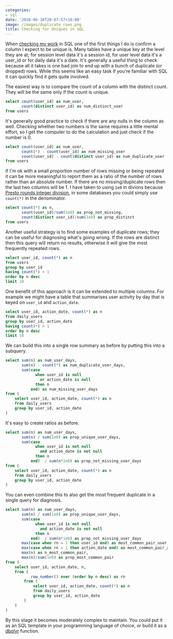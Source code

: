 ```yaml
---
categories:
- sql
date: '2020-06-18T20:07:57+10:00'
image: /images/duplicate_rows.png
title: Checking for Uniques in SQL
---
```


When [checking my work](/checking) in SQL one of the first things I do is confirm a column I expect to be unique is.
Many tables have a unique key at the level they are at; for session level data it's a session id, for user level data it's a user_id or for daily data it's a date.
It's generally a useful thing to check because all it takes is one bad join to end up with a bunch of duplicate (or dropped) rows.
While this seems like an easy task if you're familiar with SQL it can quickly find it gets quite involved.

The easiest way is to compare the count of a column with the distinct count.
They will be the same only if the count is unique.

```sql
select count(user_id) as num_user,
       count(distinct user_id) as num_distinct_user
from users
```

It's generally good practice to check if there are any nulls in the column as well.
Checking whether two numbers is the same requires a little mental effort, so I get the computer to do the calculation and just check if the number is 0.

```sql
select count(user_id) as num_user,
       count(*) - count(user_id) as num_missing_user
       count(user_id) - count(distinct user_id) as num_duplicate_user
from users
```

If I'm ok with a small proportion number of rows missing or being repeated it can be more meaningful to report them as a ratio of the number of rows rather than an absolute number.
If there are no missing/duplicate rows then the last two columns will be 1.
I have taken to using `1e0` in divions because [Presto rounds integer division](/presto-integer-division), in some databases you could simply use `count(*)` in the denominator.

```sql
select count(*) as n, 
       count(user_id)/sum(1e0) as prop_not_missing,
       count(distinct user_id)/sum(1e0) as prop_distinct
from users
```

Another useful strategy is to find some examples of duplicate rows; they can be useful for diagnosing what's going wrong.
If the rows are distinct then this query will return no results, otherwise it will give the most frequently repeated rows.

```sql
select user_id, count(*) as n
from users
group by user_id
having count(*) > 1
order by n desc
limit 10
```

One benefit of this approach is it can be extended to multiple columns.
For example we might have a table that summarises user activity by day that is keyed on `user_id` and `action_date`.

```sql
select user_id, action_date, count(*) as n
from daily_users
group by user_id, action_date
having count(*) > 1
order by n desc
limit 10
```

We can build this into a single row summary as before by putting this into a subquery.

```sql
select sum(n) as num_user_days,
       sum(n) - count(*) as num_duplicate_user_days,
       sum(case
             when user_id is null 
               or action_date is null
             then n
           end) as num_missing_user_days
from (
    select user_id, action_date, count(*) as n
    from daily_users
    group by user_id, action_date
)
```

It's easy to create ratios as before.

```sql
select sum(n) as num_user_days,
       sum(n) / sum(1e0) as prop_unique_user_days,
       sum(case
             when user_id is not null 
               and action_date is not null
             then n
           end)  / sum(n*1e0) as prop_not_missing_user_days
from (
    select user_id, action_date, count(*) as n
    from daily_users
    group by user_id, action_date
)
```

You can even combine this to also get the most frequent duplicate in a single query for diagnosis.

```sql
select sum(n) as num_user_days,
       sum(n) / sum(1e0) as prop_unique_user_days,
       sum(case
             when user_id is not null 
               and action_date is not null
             then n
           end)  / sum(n*1e0) as prop_not_missing_user_days
       max(case when rn = 1 then user_id end) as most_common_pair_user,
       max(case when rn = 1 then action_date end) as most_common_pair_action,
       max(n) as n_most_common_pair,
       max(n)/sum(1e0) as prop_most_common_pair
from (
    select user_id, action_date, n,
    from (
           row_number() over (order by n desc) as rn
        from (
            select user_id, action_date, count(*) as n
            from daily_users
            group by user_id, action_date
        )
    )
)
```

By this stage it becomes moderately complex to maintain.
You could put it as an SQL template in your programming language of choice, or build it as a [dbplyr](https://dbplyr.tidyverse.org/) function.